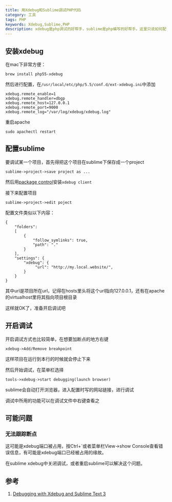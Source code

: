 ```yaml
---
title: 用Xdebug和Sublime调试PHP代码
category: 工具
tags: PHP
keywords: Xdebug,Sublime,PHP
description: xdebug是php调试的好帮手，sublime是php编写的好帮手。这里只说如何配置，默认读者会用sublime和xdebug
---
```

## 安装xdebug
在mac下非常方便：

    brew install php55-xdebug

然后进行配置，在`/usr/local/etc/php/5.5/conf.d/ext-xdebug.ini`中添加

    xdebug.remote_enable=1
    xdebug.remote_handler=dbgp
    xdebug.remote_host=127.0.0.1
    xdebug.remote_port=9000
    xdebug.remote_log="/var/log/xdebug/xdebug.log"

重启apache

    sudo apachectl restart

## 配置sublime
要调试某一个项目，首先得把这个项目在sublime下保存成一个project

    sublime->project->save project as ...

然后用[package control](https://sublime.wbond.net/installation)安装`xdebug client`

接下来配置项目

    sublime->project->edit poject

配置文件类似以下内容：

    {
        "folders":
        [
            {
                "follow_symlinks": true,
                "path": "."
            }
        ],
        "settings": {
            "xdebug": {
                 "url": "http://my.local.website/",
            }
        }
    }

其中url是项目所在url，记得在hosts里头将这个url指向127.0.0.1，还有在apache的virtualhost里将其指向项目根目录

这样就OK了，准备开启调试吧

## 开启调试
开启调试方式也比较简单，在想要加断点的地方右键

    xdebug->Add/Remove breakpoint

这样项目在运行到本行的时候就会停止下来

然后开始调试，在菜单栏选择

    tools->xdebug->start debugging(launch browser)

sublime会自动打开浏览器，进入配置时写的网站链接，进行调试

调试中所用的功能可以在调试文件中右键查看之

## 可能问题

### 无法跟踪断点
这可能是xdebug端口被占用，按Ctrl+`或者菜单栏View->show Console查看错误信息，有可能是xdebug端口已经被占用的缘故。

在sublime xdebug中关闭调试，或者重启sublime可以解决这个问题。

## 参考
1. [Debugging with Xdebug and Sublime Text 3](http://www.sitepoint.com/debugging-xdebug-sublime-text-3/)



